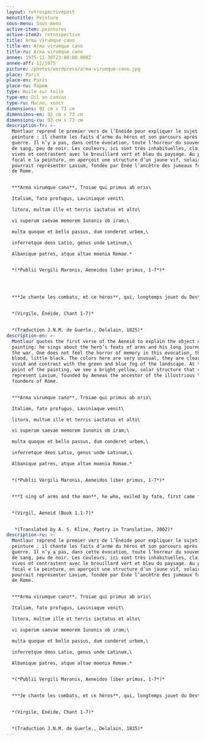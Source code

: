 ```yaml
---
layout: retrospectivepost
menutitle: Peinture
sous-menu: Sous-menu
active-item: peintures
active-item2: retrospective
title: Arma virumque cano
title-en: Arma virumque cano
title-ru: Arma virumque cano
annee: 1975-11-30T23:00:00.000Z
annee-aff: 12/1975
picture: /photos/wordpress/arma-virumque-cano.jpg
place: Paris
place-en: Paris
place-ru: Париж
type: Huile sur toile
type-en: Oil on canvas
type-ru: Масло, холст
dimensions: 92 cm x 73 cm
dimensions-en: 92 cm x 73 cm
dimensions-ru: 92 см x 73 см
description-fr: >-
  Montlaur reprend le premier vers de l’Énéide pour expliquer le sujet de sa
  peinture : il chante les faits d’arme du héros et son parcours après la
  guerre. Il n’y a pas, dans cette évocation, toute l’horreur du souvenir, pas
  de sang, peu de noir. Les couleurs, ici sont très inhabituelles, claires et
  vives et contrastent avec le brouillard vert et bleu du paysage. Au point
  focal e la peinture, on aperçoit une structure d’un jaune vif, solaire qui
  pourrait représenter Lavium, fondée par Énée l’ancêtre des jumeaux fondateurs
  de Rome.


  ***Arma virumque cano**, Troiae qui primus ab oris\

  Italiam, fato profugus, Laviniaque venit\

  litora, multum ille et terris iactatus et alto\

  vi superum saevae memorem Iunonis ob iram;\

  multa quoque et bello passus, dum conderet urbem,\

  inferretque deos Latio, genus unde Latinum,\

  Albanique patres, atque altae moenia Romae.*


  *(*Publii Vergili Maronis, Aeneidos liber primus, 1-7*)*




  ***Je chante les combats, et ce héros**, qui, longtemps jouet du Destin, aborda le premier des champs de Troie aux plaines d’Italus, aux rivages de Lavinie. Objet de la rigueur du Ciel et du long courroux de l’altière Junon, mille dangers l’assaillirent sur la terre et sur l’onde ; mille hasards éprouvèrent sa valeur, avant qu’il pût fonder son nouvel empire, et reposer enfin ses dieux au sein du Latium : du Latium, noble berceau des Latins, des monarques d’Albe, et de la superbe Rome.*


  *(Virgile, Énéide, Chant 1-7)*


  *(Traduction J.N.M. de Guerle., Delalain, 1825)*
description-en: >-
  Montlaur quotes the first verse of the Aeneid to explain the object of his
  painting: he sings about the hero’s feats of arms and his long journey after
  the war. One does not feel the horror of memory in this evocation, there is no
  blood, little black. The colors here are very unusual, they are clear and
  vivid and contrast with the green and blue fog of the landscape. At the focal
  point of the painting, we see a bright yellow, solar structure that could
  represent Lavium, founded by Aeneas the ancestor of the illustrious twins,
  founders of Rome.


  ***Arma virumque cano**, Troiae qui primus ab oris\

  Italiam, fato profugus, Laviniaque venit\

  litora, multum ille et terris iactatus et alto\

  vi superum saevae memorem Iunonis ob iram;\

  multa quoque et bello passus, dum conderet urbem,\

  inferretque deos Latio, genus unde Latinum,\

  Albanique patres, atque altae moenia Romae.*


  *(*Publii Vergili Maronis, Aeneidos liber primus, 1-7*)*


  ***I sing of arms and the man**, he who, exiled by fate, first came from the coast of Troy to Italy, and to Lavinian shores – hurled about endlessly by land and sea, by the will of the gods, by cruel Juno’s remorseless anger, long suffering also in war, until he founded a city and brought his gods to Latium: from that the Latin people came, the lords of Alba Longa, the walls of noble Rome.*


  *(Virgil, Aeneid (Book 1.1-7)*


   *(Translated by A. S. Kline, Poetry in Translation, 2002)*
description-ru: >-
  Montlaur reprend le premier vers de l’Énéide pour expliquer le sujet de sa
  peinture : il chante les faits d’arme du héros et son parcours après la
  guerre. Il n’y a pas, dans cette évocation, toute l’horreur du souvenir, pas
  de sang, peu de noir. Les couleurs, ici sont très inhabituelles, claires et
  vives et contrastent avec le brouillard vert et bleu du paysage. Au point
  focal e la peinture, on aperçoit une structure d’un jaune vif, solaire qui
  pourrait représenter Lavium, fondée par Énée l’ancêtre des jumeaux fondateurs
  de Rome.


  ***Arma virumque cano**, Troiae qui primus ab oris\

  Italiam, fato profugus, Laviniaque venit\

  litora, multum ille et terris iactatus et alto\

  vi superum saevae memorem Iunonis ob iram;\

  multa quoque et bello passus, dum conderet urbem,\

  inferretque deos Latio, genus unde Latinum,\

  Albanique patres, atque altae moenia Romae.*


  *(*Publii Vergili Maronis, Aeneidos liber primus, 1-7*)*


  ***Je chante les combats, et ce héros**, qui, longtemps jouet du Destin, aborda le premier des champs de Troie aux plaines d’Italus, aux rivages de Lavinie. Objet de la rigueur du Ciel et du long courroux de l’altière Junon, mille dangers l’assaillirent sur la terre et sur l’onde ; mille hasards éprouvèrent sa valeur, avant qu’il pût fonder son nouvel empire, et reposer enfin ses dieux au sein du Latium : du Latium, noble berceau des Latins, des monarques d’Albe, et de la superbe Rome.*


  *(Virgile, Énéide, Chant 1-7)*


  *(Traduction J.N.M. de Guerle., Delalain, 1825)*
---
```


